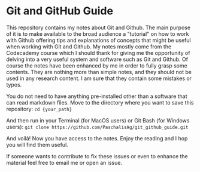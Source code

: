 # Git and GitHub Guide

This repository contains my notes about Git and Github.
The main purpose of it is to make available to the broad audience a "tutorial" on how to work with Github offering tips and explanations of concepts that might be useful when working with Git and Github.
My notes mostly come from the Codecademy course which I should thank for giving me the opportunity of delving into a very useful system and software such as Git and Github.
Of course the notes have been enhanced by me in order to fully grasp some contents. They are nothing more than simple notes, and they should not be used in any research content. I am sure that they contain some mistakes or typos.

You do not need to have anything pre-installed other than a software that can read markdown files.
Move to the directory where you want to save this repository:
`cd {your_path}`

And then run in your Terminal (for MacOS users) or Git Bash (for Windows users):
`git clone https://github.com/PaschalisAg/git_github_guide.git`

And voilà! Now you have access to the notes. Enjoy the reading and I hop you will find them useful.

If someone wants to contribute to fix these issues or even to enhance the material feel free to email me or open an issue.
